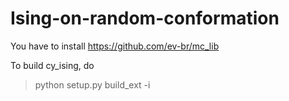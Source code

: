 # Ising-on-random-conformation

You have to install https://github.com/ev-br/mc_lib

To build cy_ising, do

> python setup.py build_ext -i
